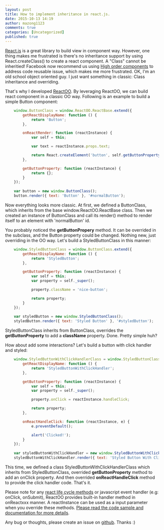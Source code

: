 ```yaml
---
layout: post
title: How to implement inheritance in react.js.
date: 2015-10-13 14:19
author: mazong1123
comments: true
categories: [Uncategorized]
published: true
---
```


[React.js](https://facebook.github.io/react/) is a great library to build view in component way. However, one thing makes me frustrated is
there's no inheritance support by using React.createClass() to create a react component. A "Class" cannot be inheritied! Facebook
now recommend us using [High order components](https://medium.com/@dan_abramov/mixins-are-dead-long-live-higher-order-components-94a0d2f9e750) to
address code reusable issue, which makes me more frustrated. OK, I'm an old school object oriented guy. I just want something in classic: Class inheritance and overriding.

That's why I developed [ReactOO](https://github.com/mazong1123/reactoo). By leveraging ReactOO, we can build react component in a classic
OO way. Following is an example to build a simple Button component:
```javascript
    window.ButtonClass = window.ReactOO.ReactBase.extend({
        getReactDisplayName: function () {
            return 'Button';
        },

        onReactRender: function (reactInstance) {
            var self = this;

            var text = reactInstance.props.text;

            return React.createElement('button', self.getButtonProperty(reactInstance), text);
        },

        getButtonProperty: function (reactInstance) {
            return {};
        }
    });
    
    var button = new window.ButtonClass();
    button.render({ text: 'Button' }, '#normalButton');
```
Now everything looks more classic. At first, we defined a ButtonClass, which inherits from the base window.ReactOO.ReactBase class. Then we created an instance of ButtonClass and call its render() method to render itself to an element with 'normalButton' id.

You probably noticed the **getButtonPropery** method. It can be overrided in the subclass, and the Button property could be changed. Nothing new, just overriding in the OO way. Let's build a StyledButtonClass in this manner:

```javascript
    window.StyledButtonClass = window.ButtonClass.extend({
        getReactDisplayName: function () {
            return 'StyledButton';
        },

        getButtonProperty: function (reactInstance) {
            var self = this;
            var property = self._super();

            property.className = 'nice-button';

            return property;
        }
    });
    
    var styledButton = new window.StyledButtonClass();
    styledButton.render({ text: 'Styled Button' }, '#styledButton');
```
StyledButtonClass inherits from ButtonClass, overrides the **getButtonProperty** to add a **className** property. Done. Pretty simple huh?

How about add some interactions? Let's build a button with click handler and styled:
```javascript
    window.StyledButtonWithClickHandlerClass = window.StyledButtonClass.extend({
        getReactDisplayName: function () {
            return 'StyledButtonWithClickHandler';
        },

        getButtonProperty: function (reactInstance) {
            var self = this;
            var property = self._super();

            property.onClick = reactInstance.handleClick;

            return property;
        },

        onReactHandleClick: function (reactInstance, e) {
            e.preventDefault();

            alert('Clicked!');
        }
    });
    
    var styledButtonWithClickHandler = new window.StyledButtonWithClickHandlerClass();
    styledButtonWithClickHandler.render({ text: 'Styled Button With Click Handler' }, '#styledButtonWithClickHandler');
```
This time, we defined a class StyledButtonWithClickHandlerClass which inherits from StyledButtonClass, overrided **getButtonProperty** method to add an onClick property. And then overrided **onReactHandleClick** method to provide the click handler code. That's it. 

Please note for any [react life cycle methods](https://facebook.github.io/react/docs/component-specs.html) or javascript event handler (e.g: onClick, onSubmit), ReactOO provides built-in handler method in onReactxxx manner. A reactInstance can be used as a input parameter when you override these methods. [Please read the code sample and documentation for more details](https://github.com/mazong1123/reactoo).

Any bug or thoughts, please create an issue on [github](https://github.com/mazong1123/reactoo). Thanks :)
